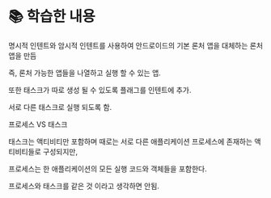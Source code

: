 # 📚 학습한 내용

명시적 인텐트와 암시적 인텐트를 사용하여 안드로이드의 기본 론처 앱을 대체하는 론처 앱을 만듬

즉, 론처 가능한 앱들을 나열하고 실행 할 수 있는 앱.

또한 태스크가 따로 생성 될 수 있도록 플래그를 인텐트에 추가.

서로 다른 태스크로 실행 되도록 함.

프로세스 VS 태스크

태스크는 액티비티만 포함하며 때로는 서로 다른 애플리케이션 프로세스에 존재하는 액티비티들로 구성되지만,

프로세스는 한 애플리케이션의 모든 실행 코드와 객체들을 포함한다.

프로세스와 태스크를 같은 것 이라고 생각하면 안됨.